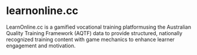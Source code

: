 # learnonline.cc
LearnOnline.cc is a gamified vocational training platformusing the Australian Quality Training Framework (AQTF) data to provide structured, nationally recognized training content with game mechanics to enhance learner engagement and motivation.
